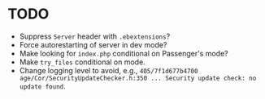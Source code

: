 # TODO

* Suppress `Server` header with `.ebextensions`?
* Force autorestarting of server in dev mode?
* Make looking for `index.php` conditional on Passenger's mode?
* Make `try_files` conditional on mode.
* Change logging level to avoid, e.g., `405/7f1d677b4700 age/Cor/SecurityUpdateChecker.h:350 ... Security update check: no update found`.
